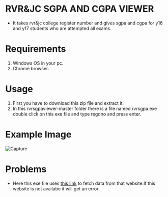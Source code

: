 # RVR&JC SGPA AND CGPA VIEWER
* It takes rvr&amp;jc college register number and gives sgpa and cgpa for y16 and y17 students who are attempted all exams.

# Requirements
1. Windows OS in your pc.
2. Chrome browser.
# Usage
1. First you have to download this zip file and extract it.
2. In this rvrsgpaviewer-master folder there is a file named rvrsgpa.exe double click on this exe file and type regdno and press enter.


# Example Image
![Capture](https://user-images.githubusercontent.com/51502744/59155905-3768c100-8ab0-11e9-99bf-17b393027d42.PNG)

# Problems
* Here this exe file uses [this link](http://rvrjcce.ac.in/examcell/results/regnoresultsR.php) to fetch data from that website.If this website is not availabe it will get an error
